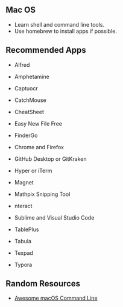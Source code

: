 ## Mac OS

- Learn shell and command line tools.
- Use homebrew to install apps if possible.

## Recommended Apps

- Alfred

- Amphetamine

- Captuocr

- CatchMouse

- CheatSheet

- Easy New File Free 

- FinderGo

- Chrome and Firefox

- GitHub Desktop or GitKraken

- Hyper or iTerm

- Magnet

- Mathpix Snipping Tool

- nteract

- Sublime and Visual Studio Code

- TablePlus

- Tabula

- Texpad

- Typora


## Random Resources

- [Awesome macOS Command Line](https://github.com/herrbischoff/awesome-macos-command-line#time-machine) 

